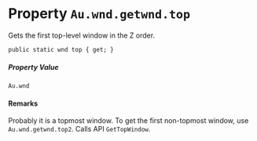 # Property `Au.wnd.getwnd.top`

Gets the first top-level window in the Z order.

```
public static wnd top { get; }
```

##### Property Value

`Au.wnd`

#### Remarks

Probably it is a topmost window. To get the first non-topmost window, use `Au.wnd.getwnd.top2`. Calls API `GetTopWindow`.